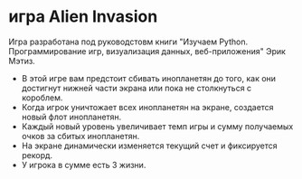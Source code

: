 # игра Alien Invasion
Игра разработана под руководстовм книги "Изучаем Python. Программирование игр, визуализация данных, веб-приложения" Эрик Мэтиз.

- В этой игре вам предстоит сбивать инопланетян до того, как они достигнут нижней части экрана или пока не столкнуться с короблем.
- Когда игрок уничтожает всех инопланетян на экране, создается новый флот инопланетян.
- Каждый новый уровень увеличивает темп игры и сумму получаемых очков за сбитых инопланетян.
- На экране динамически изменяется текущий счет и фиксируется рекорд.
- У игрока в сумме есть 3 жизни.
